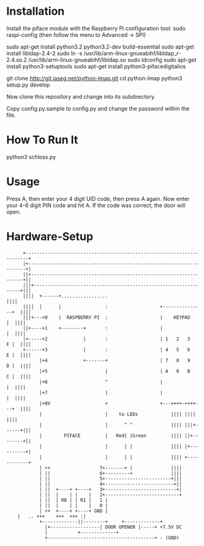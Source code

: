 Installation
=============

Install the piface module with the Raspberry Pi configuration tool:
sudo raspi-config (then follow the menu to Advanced -> SPI)

sudo apt-get install python3.2 python3.2-dev build-essential
sudo apt-get install libldap-2.4-2
sudo ln -s /usr/lib/arm-linux-gnueabihf/libldap_r-2.4.so.2 /usr/lib/arm-linux-gnueabihf/libldap.so
sudo ldconfig
sudo apt-get install python3-setuptools
sudo apt-get install python3-pifacedigitalios

git clone http://git.jaseg.net/python-lmap.git
cd python-lmap
python3 setup.py develop

Now clone this repository and change into its subdirectory.

Copy config.py.sample to config.py and change the password within the file.

How To Run It
===============

python3 schloss.py

Usage
======

Press A, then enter your 4 digit UID code, then press A again. Now enter your 4-6 digit PIN code and hit A.
If the code was correct, the door will open.

Hardware-Setup
================
          +-----------------------------------------------------------------------+
          |+---------------------------------------------------------------------+|
          ||+-------------------------------------------------------------------+||
          |||+-----------------------------------------------------------------+|||
          ||||  +------+.................                                      ||||
          ||||  |      |                :                   +---------------+  ||||
          |||+---+0    |  RASPBERRY PI  :                   |    KEYPAD     |  ||||
          ||+----+1    +--------+       :                   |               |  ||||
          |+-----+2             |       :                   | 1   2   3   F |  ||||
          +------+3             |       :                   | 4   5   6   E |  ||||
                |+4             +-------+                   | 7   8   9   D |  ||||
                |+5                     |                   | A   0   B   C |  ||||
                |+6                     ^                   |               |  ||||
                |+7                     |                   |               |  ||||
                |+0V                    +                   +---++++-++++---+  ||||
                |                       |    to LEDs            |||| ||||      ||||
                |                       |      ^ ^              |||| |||+------+|||
                |        PIFACE         |   Red| |Green         |||| ||+--------+||
                |                       |      | |              |||| |+----------+|
                |                       |      | |              |||| +------------+
                | ++                  7+-------+ |              ||||
                | ||                  6+---------+              ||||
                | ||                  5+------------------------+|||
                | ||                  4+-------------------------+||
                | ||  +----+ +----+   3+--------------------------+|
                | ||  |    | |    |   2+---------------------------+
                | ||  | R0 | | R1 |   1 |
                | ||  |    | |    |   0 |
                | ++  +----+ +----+ GND |
		|   .. +++    +++  +++ :|
                +-------------||--------+	  +-------------+
			      |+------------------| DOOR OPENER |-----+ +7.5V DC
			      |			  +-------------+
			      +---------------------------------------+ - (GND)
